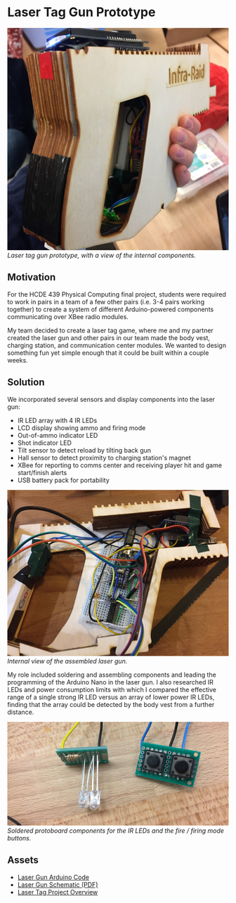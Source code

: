 # Laser Tag Gun Prototype

<img id='laser-gun' src='/static/projects/laser-gun/laser-gun.jpg' alt='Laser Gun Prototype'>
<em>Laser tag gun prototype, with a view of the internal components.</em>

## Motivation

For the HCDE 439 Physical Computing final project, students were required to work in pairs in a team of a few other pairs (i.e. 3-4 pairs working together) to create a system of different Arduino-powered components communicating over XBee radio modules.

My team decided to create a laser tag game, where me and my partner created the laser gun and other pairs in our team made the body vest, charging station, and communication center modules. We wanted to design something fun yet simple enough that it could be built within a couple weeks.

## Solution

We incorporated several sensors and display components into the laser gun:

* IR LED array with 4 IR LEDs
* LCD display showing ammo and firing mode
* Out-of-ammo indicator LED
* Shot indicator LED
* Tilt sensor to detect reload by tilting back gun
* Hall sensor to detect proximity to charging station's magnet
* XBee for reporting to comms center and receiving player hit and game start/finish alerts
* USB battery pack for portability

![Assembled laser gun internals](/static/projects/laser-gun/internal.jpg)
*Internal view of the assembled laser gun.*

My role included soldering and assembling components and leading the programming of the Arduino Nano in the laser gun. I also researched IR LEDs and power consumption limits with which I compared the effective range of a single strong IR LED versus an array of lower power IR LEDs, finding that the array could be detected by the body vest from a further distance.

![Component protoboards](/static/projects/laser-gun/soldered-parts.jpg)
*Soldered protoboard components for the IR LEDs and the fire / firing mode buttons.*

## Assets

* [Laser Gun Arduino Code](/static/projects/laser-gun/Laser%20Gun%20Code.ino)
* [Laser Gun Schematic (PDF)](/static/projects/laser-gun/Laser%20Gun%20Schematic.pdf)
* [Laser Tag Project Overview](/static/projects/laser-gun/Laser%20Tag%20Project%20Overview.pdf)